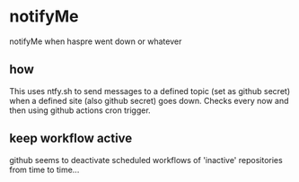 # notifyMe
notifyMe when haspre went down or whatever

## how
This uses ntfy.sh to send messages to a defined topic (set as github secret) when a defined site (also github secret) goes down.
Checks every now and then using github actions cron trigger.

## keep workflow active
github seems to deactivate scheduled workflows of 'inactive' repositories from time to time... 
